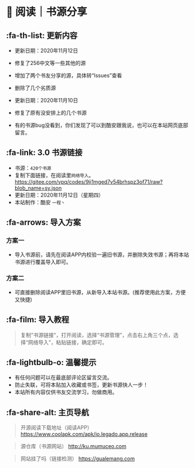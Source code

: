 # 📖 阅读｜书源分享

##  :fa-th-list: 更新内容

- 更新日期：2020年11月12日
- 修复了256中文等一些其他的源
- 增加了两个书友分享的源，具体转“Issues”查看
- 删除了几个劣质源

- 更新日期：2020年11月10日
- 修复了原有没安排上的几个书源

- 有的书源bug没看到，你们发现了可以到酷安跟我说，也可以在本站网页底部留言。


##  :fa-link: 3.0 书源链接

- 书源：`420个书源`
- 复制下面链接，在阅读里`网络导入`。
https://gitee.com/vpq/codes/9ji1mged7v54brhspz3of71/raw?blob_name=sy.json
- 更新日期：2020年11月12日（星期四）
- 本站制作：酷安 `一程丶`

##  :fa-arrows: 导入方案

### 方案一
- 导入书源前，请先在阅读APP内校验一遍旧书源，并删除失效书源；再将本站书源进行覆盖导入即可。

### 方案二
- 可直接删除阅读APP里旧书源，从新导入本站书源。(推荐使用此方案，方便又快捷)


##  :fa-film: 导入教程

> 复制“书源链接”，打开阅读，选择“书源管理”，点击右上角三个点，选择“网络导入”，粘贴链接，确定即可。


##  :fa-lightbulb-o: 温馨提示

- 有任何问题可以在最底部评论区留言交流。
- 防止失联，可将本贴加入收藏或书签，更新书源快人一步！
- 本站所有内容仅供书友交流学习，勿做商用。

##   :fa-share-alt: 主页导航

> 开源阅读下载地址（阅读APP）
https://www.coolapk.com/apk/io.legado.app.release

> 源仓库（书源网站）
http://ku.mumuceo.com

> 网站挂了吗（链接检测）
https://gualemang.com